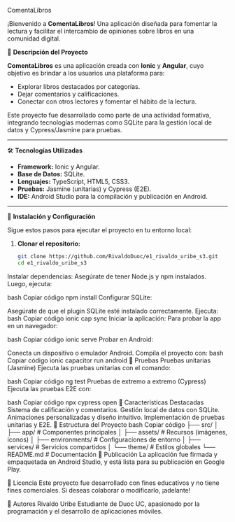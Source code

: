 ComentaLibros

¡Bienvenido a **ComentaLibros**! Una aplicación diseñada para fomentar la lectura y facilitar el intercambio de opiniones sobre libros en una comunidad digital.



📖 **Descripción del Proyecto**

**ComentaLibros** es una aplicación creada con **Ionic** y **Angular**, cuyo objetivo es brindar a los usuarios una plataforma para:
- Explorar libros destacados por categorías.
- Dejar comentarios y calificaciones.
- Conectar con otros lectores y fomentar el hábito de la lectura.

Este proyecto fue desarrollado como parte de una actividad formativa, integrando tecnologías modernas como SQLite para la gestión local de datos y Cypress/Jasmine para pruebas.

---

🛠️ **Tecnologías Utilizadas**

- **Framework:** Ionic y Angular.
- **Base de Datos:** SQLite.
- **Lenguajes:** TypeScript, HTML5, CSS3.
- **Pruebas:** Jasmine (unitarias) y Cypress (E2E).
- **IDE:** Android Studio para la compilación y publicación en Android.

---

🚀 **Instalación y Configuración**

Sigue estos pasos para ejecutar el proyecto en tu entorno local:

1. **Clonar el repositorio:**
   ```bash
   git clone https://github.com/RivaldoDuoc/e1_rivaldo_uribe_s3.git
   cd e1_rivaldo_uribe_s3
Instalar dependencias: Asegúrate de tener Node.js y npm instalados. Luego, ejecuta:

bash
Copiar código
npm install
Configurar SQLite:

Asegúrate de que el plugin SQLite esté instalado correctamente.
Ejecuta:
bash
Copiar código
ionic cap sync
Iniciar la aplicación: Para probar la app en un navegador:

bash
Copiar código
ionic serve
Probar en Android:

Conecta un dispositivo o emulador Android.
Compila el proyecto con:
bash
Copiar código
ionic capacitor run android
🧪 Pruebas
Pruebas unitarias (Jasmine)
Ejecuta las pruebas unitarias con el comando:

bash
Copiar código
ng test
Pruebas de extremo a extremo (Cypress)
Ejecuta las pruebas E2E con:

bash
Copiar código
npx cypress open
🌟 Características Destacadas
Sistema de calificación y comentarios.
Gestión local de datos con SQLite.
Animaciones personalizadas y diseño intuitivo.
Implementación de pruebas unitarias y E2E.
📂 Estructura del Proyecto
bash
Copiar código
├── src/
│   ├── app/                 # Componentes principales
│   ├── assets/              # Recursos (imágenes, íconos)
│   ├── environments/        # Configuraciones de entorno
│   ├── services/            # Servicios compartidos
│   └── theme/               # Estilos globales
└── README.md                # Documentación
📱 Publicación
La aplicación fue firmada y empaquetada en Android Studio, y está lista para su publicación en Google Play.

📝 Licencia
Este proyecto fue desarrollado con fines educativos y no tiene fines comerciales. Si deseas colaborar o modificarlo, ¡adelante!

👥 Autores
Rivaldo Uribe
Estudiante de Duoc UC, apasionado por la programación y el desarrollo de aplicaciones móviles.









